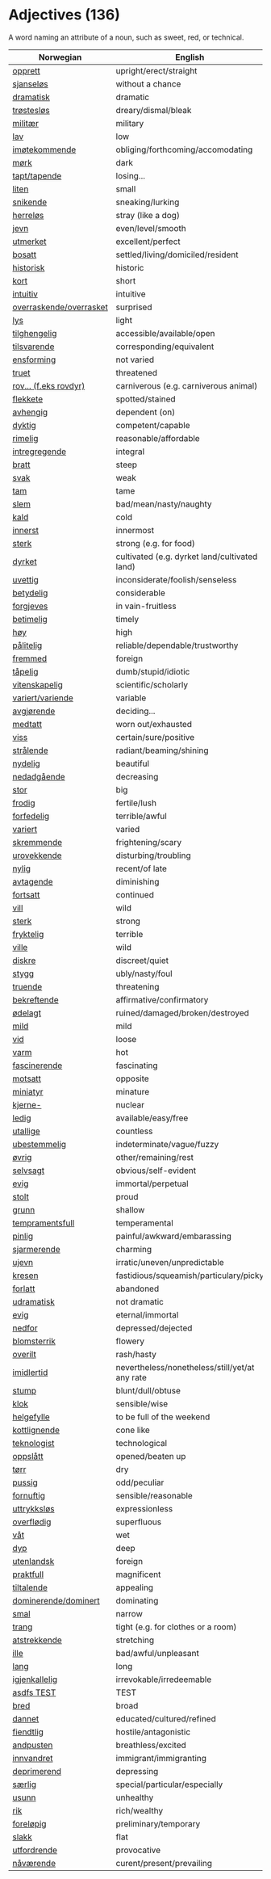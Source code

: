 # Adjectives (136)

A word naming an attribute of a noun, such as sweet, red, or technical.

| Norwegian | English |
| --- | --- |
| [opprett](https://www.ordnett.no/search?language=no&phrase=opprett) | upright/erect/straight |
| [sjanseløs](https://www.ordnett.no/search?language=no&phrase=sjanseløs) | without a chance |
| [dramatisk](https://www.ordnett.no/search?language=no&phrase=dramatisk) | dramatic |
| [trøstesløs](https://www.ordnett.no/search?language=no&phrase=trøstesløs) | dreary/dismal/bleak |
| [militær](https://www.ordnett.no/search?language=no&phrase=militær) | military |
| [lav](https://www.ordnett.no/search?language=no&phrase=lav) | low |
| [imøtekommende](https://www.ordnett.no/search?language=no&phrase=imøtekommende) | obliging/forthcoming/accomodating |
| [mørk](https://www.ordnett.no/search?language=no&phrase=mørk) | dark |
| [tapt/tapende](https://www.ordnett.no/search?language=no&phrase=tapt/tapende) | losing... |
| [liten](https://www.ordnett.no/search?language=no&phrase=liten) | small |
| [snikende](https://www.ordnett.no/search?language=no&phrase=snikende) | sneaking/lurking |
| [herreløs](https://www.ordnett.no/search?language=no&phrase=herreløs) | stray (like a dog) |
| [jevn](https://www.ordnett.no/search?language=no&phrase=jevn) | even/level/smooth |
| [utmerket](https://www.ordnett.no/search?language=no&phrase=utmerket) | excellent/perfect |
| [bosatt](https://www.ordnett.no/search?language=no&phrase=bosatt) | settled/living/domiciled/resident |
| [historisk](https://www.ordnett.no/search?language=no&phrase=historisk) | historic |
| [kort](https://www.ordnett.no/search?language=no&phrase=kort) | short |
| [intuitiv](https://www.ordnett.no/search?language=no&phrase=intuitiv) | intuitive |
| [overraskende/overrasket](https://www.ordnett.no/search?language=no&phrase=overraskende/overrasket) | surprised |
| [lys](https://www.ordnett.no/search?language=no&phrase=lys) | light |
| [tilghengelig](https://www.ordnett.no/search?language=no&phrase=tilghengelig) | accessible/available/open |
| [tilsvarende](https://www.ordnett.no/search?language=no&phrase=tilsvarende) | corresponding/equivalent |
| [ensforming](https://www.ordnett.no/search?language=no&phrase=ensforming) | not varied |
| [truet](https://www.ordnett.no/search?language=no&phrase=truet) | threatened |
| [rov... (f.eks rovdyr)](https://www.ordnett.no/search?language=no&phrase=rov...%20(f.eks%20rovdyr)) | carniverous (e.g. carniverous animal) |
| [flekkete](https://www.ordnett.no/search?language=no&phrase=flekkete) | spotted/stained |
| [avhengig](https://www.ordnett.no/search?language=no&phrase=avhengig) | dependent (on) |
| [dyktig](https://www.ordnett.no/search?language=no&phrase=dyktig) | competent/capable |
| [rimelig](https://www.ordnett.no/search?language=no&phrase=rimelig) | reasonable/affordable |
| [intregregende](https://www.ordnett.no/search?language=no&phrase=intregregende) | integral |
| [bratt](https://www.ordnett.no/search?language=no&phrase=bratt) | steep |
| [svak](https://www.ordnett.no/search?language=no&phrase=svak) | weak |
| [tam](https://www.ordnett.no/search?language=no&phrase=tam) | tame |
| [slem](https://www.ordnett.no/search?language=no&phrase=slem) | bad/mean/nasty/naughty |
| [kald](https://www.ordnett.no/search?language=no&phrase=kald) | cold |
| [innerst](https://www.ordnett.no/search?language=no&phrase=innerst) | innermost |
| [sterk](https://www.ordnett.no/search?language=no&phrase=sterk) | strong (e.g. for food) |
| [dyrket](https://www.ordnett.no/search?language=no&phrase=dyrket) | cultivated (e.g. dyrket land/cultivated land) |
| [uvettig](https://www.ordnett.no/search?language=no&phrase=uvettig) | inconsiderate/foolish/senseless |
| [betydelig](https://www.ordnett.no/search?language=no&phrase=betydelig) | considerable |
| [forgjeves](https://www.ordnett.no/search?language=no&phrase=forgjeves) | in vain-fruitless |
| [betimelig](https://www.ordnett.no/search?language=no&phrase=betimelig) | timely |
| [høy](https://www.ordnett.no/search?language=no&phrase=høy) | high |
| [pålitelig](https://www.ordnett.no/search?language=no&phrase=pålitelig) | reliable/dependable/trustworthy |
| [fremmed](https://www.ordnett.no/search?language=no&phrase=fremmed) | foreign |
| [tåpelig](https://www.ordnett.no/search?language=no&phrase=tåpelig) | dumb/stupid/idiotic |
| [vitenskapelig](https://www.ordnett.no/search?language=no&phrase=vitenskapelig) | scientific/scholarly |
| [variert/variende](https://www.ordnett.no/search?language=no&phrase=variert/variende) | variable |
| [avgjørende](https://www.ordnett.no/search?language=no&phrase=avgjørende) | deciding... |
| [medtatt](https://www.ordnett.no/search?language=no&phrase=medtatt) | worn out/exhausted |
| [viss](https://www.ordnett.no/search?language=no&phrase=viss) | certain/sure/positive |
| [strålende](https://www.ordnett.no/search?language=no&phrase=strålende) | radiant/beaming/shining |
| [nydelig](https://www.ordnett.no/search?language=no&phrase=nydelig) | beautiful |
| [nedadgående](https://www.ordnett.no/search?language=no&phrase=nedadgående) | decreasing |
| [stor](https://www.ordnett.no/search?language=no&phrase=stor) | big |
| [frodig](https://www.ordnett.no/search?language=no&phrase=frodig) | fertile/lush |
| [forfedelig](https://www.ordnett.no/search?language=no&phrase=forfedelig) | terrible/awful |
| [variert](https://www.ordnett.no/search?language=no&phrase=variert) | varied |
| [skremmende](https://www.ordnett.no/search?language=no&phrase=skremmende) | frightening/scary |
| [urovekkende](https://www.ordnett.no/search?language=no&phrase=urovekkende) | disturbing/troubling |
| [nylig](https://www.ordnett.no/search?language=no&phrase=nylig) | recent/of late |
| [avtagende](https://www.ordnett.no/search?language=no&phrase=avtagende) | diminishing |
| [fortsatt](https://www.ordnett.no/search?language=no&phrase=fortsatt) | continued |
| [vill](https://www.ordnett.no/search?language=no&phrase=vill) | wild |
| [sterk](https://www.ordnett.no/search?language=no&phrase=sterk) | strong |
| [fryktelig](https://www.ordnett.no/search?language=no&phrase=fryktelig) | terrible |
| [ville](https://www.ordnett.no/search?language=no&phrase=ville) | wild |
| [diskre](https://www.ordnett.no/search?language=no&phrase=diskre) | discreet/quiet |
| [stygg](https://www.ordnett.no/search?language=no&phrase=stygg) | ubly/nasty/foul |
| [truende](https://www.ordnett.no/search?language=no&phrase=truende) | threatening |
| [bekreftende](https://www.ordnett.no/search?language=no&phrase=bekreftende) | affirmative/confirmatory |
| [ødelagt](https://www.ordnett.no/search?language=no&phrase=ødelagt) | ruined/damaged/broken/destroyed |
| [mild](https://www.ordnett.no/search?language=no&phrase=mild) | mild |
| [vid](https://www.ordnett.no/search?language=no&phrase=vid) | loose |
| [varm](https://www.ordnett.no/search?language=no&phrase=varm) | hot |
| [fascinerende](https://www.ordnett.no/search?language=no&phrase=fascinerende) | fascinating |
| [motsatt](https://www.ordnett.no/search?language=no&phrase=motsatt) | opposite |
| [miniatyr](https://www.ordnett.no/search?language=no&phrase=miniatyr) | minature |
| [kjerne-](https://www.ordnett.no/search?language=no&phrase=kjerne-) | nuclear |
| [ledig](https://www.ordnett.no/search?language=no&phrase=ledig) | available/easy/free |
| [utallige](https://www.ordnett.no/search?language=no&phrase=utallige) | countless |
| [ubestemmelig](https://www.ordnett.no/search?language=no&phrase=ubestemmelig) | indeterminate/vague/fuzzy |
| [øvrig](https://www.ordnett.no/search?language=no&phrase=øvrig) | other/remaining/rest |
| [selvsagt](https://www.ordnett.no/search?language=no&phrase=selvsagt) | obvious/self-evident |
| [evig](https://www.ordnett.no/search?language=no&phrase=evig) | immortal/perpetual |
| [stolt](https://www.ordnett.no/search?language=no&phrase=stolt) | proud |
| [grunn](https://www.ordnett.no/search?language=no&phrase=grunn) | shallow |
| [tempramentsfull](https://www.ordnett.no/search?language=no&phrase=tempramentsfull) | temperamental |
| [pinlig](https://www.ordnett.no/search?language=no&phrase=pinlig) | painful/awkward/embarassing |
| [sjarmerende](https://www.ordnett.no/search?language=no&phrase=sjarmerende) | charming |
| [ujevn](https://www.ordnett.no/search?language=no&phrase=ujevn) | irratic/uneven/unpredictable |
| [kresen](https://www.ordnett.no/search?language=no&phrase=kresen) | fastidious/squeamish/particulary/picky |
| [forlatt](https://www.ordnett.no/search?language=no&phrase=forlatt) | abandoned |
| [udramatisk](https://www.ordnett.no/search?language=no&phrase=udramatisk) | not dramatic |
| [evig](https://www.ordnett.no/search?language=no&phrase=evig) | eternal/immortal |
| [nedfor](https://www.ordnett.no/search?language=no&phrase=nedfor) | depressed/dejected |
| [blomsterrik](https://www.ordnett.no/search?language=no&phrase=blomsterrik) | flowery |
| [overilt](https://www.ordnett.no/search?language=no&phrase=overilt) | rash/hasty |
| [imidlertid](https://www.ordnett.no/search?language=no&phrase=imidlertid) | nevertheless/nonetheless/still/yet/at any rate |
| [stump](https://www.ordnett.no/search?language=no&phrase=stump) | blunt/dull/obtuse |
| [klok](https://www.ordnett.no/search?language=no&phrase=klok) | sensible/wise |
| [helgefylle](https://www.ordnett.no/search?language=no&phrase=helgefylle) | to be full of the weekend |
| [kottlignende](https://www.ordnett.no/search?language=no&phrase=kottlignende) | cone like |
| [teknologist](https://www.ordnett.no/search?language=no&phrase=teknologist) | technological |
| [oppslått](https://www.ordnett.no/search?language=no&phrase=oppslått) | opened/beaten up |
| [tørr](https://www.ordnett.no/search?language=no&phrase=tørr) | dry |
| [pussig](https://www.ordnett.no/search?language=no&phrase=pussig) | odd/peculiar |
| [fornuftig](https://www.ordnett.no/search?language=no&phrase=fornuftig) | sensible/reasonable |
| [uttrykksløs](https://www.ordnett.no/search?language=no&phrase=uttrykksløs) | expressionless |
| [overflødig](https://www.ordnett.no/search?language=no&phrase=overflødig) | superfluous |
| [våt](https://www.ordnett.no/search?language=no&phrase=våt) | wet |
| [dyp](https://www.ordnett.no/search?language=no&phrase=dyp) | deep |
| [utenlandsk](https://www.ordnett.no/search?language=no&phrase=utenlandsk) | foreign |
| [praktfull](https://www.ordnett.no/search?language=no&phrase=praktfull) | magnificent |
| [tiltalende](https://www.ordnett.no/search?language=no&phrase=tiltalende) | appealing |
| [dominerende/dominert](https://www.ordnett.no/search?language=no&phrase=dominerende/dominert) | dominating |
| [smal](https://www.ordnett.no/search?language=no&phrase=smal) | narrow |
| [trang](https://www.ordnett.no/search?language=no&phrase=trang) | tight (e.g. for clothes or a room) |
| [atstrekkende](https://www.ordnett.no/search?language=no&phrase=atstrekkende) | stretching |
| [ille](https://www.ordnett.no/search?language=no&phrase=ille) | bad/awful/unpleasant |
| [lang](https://www.ordnett.no/search?language=no&phrase=lang) | long |
| [igjenkallelig](https://www.ordnett.no/search?language=no&phrase=igjenkallelig) | irrevokable/irredeemable |
| [asdfs TEST](https://www.ordnett.no/search?language=no&phrase=asdfs%20TEST) | TEST |
| [bred](https://www.ordnett.no/search?language=no&phrase=bred) | broad |
| [dannet](https://www.ordnett.no/search?language=no&phrase=dannet) | educated/cultured/refined |
| [fiendtlig](https://www.ordnett.no/search?language=no&phrase=fiendtlig) | hostile/antagonistic |
| [andpusten](https://www.ordnett.no/search?language=no&phrase=andpusten) | breathless/excited |
| [innvandret](https://www.ordnett.no/search?language=no&phrase=innvandret) | immigrant/immigranting |
| [deprimerend](https://www.ordnett.no/search?language=no&phrase=deprimerend) | depressing |
| [særlig](https://www.ordnett.no/search?language=no&phrase=særlig) | special/particular/especially |
| [usunn](https://www.ordnett.no/search?language=no&phrase=usunn) | unhealthy |
| [rik](https://www.ordnett.no/search?language=no&phrase=rik) | rich/wealthy |
| [foreløpig](https://www.ordnett.no/search?language=no&phrase=foreløpig) | preliminary/temporary |
| [slakk](https://www.ordnett.no/search?language=no&phrase=slakk) | flat |
| [utfordrende](https://www.ordnett.no/search?language=no&phrase=utfordrende) | provocative |
| [nåværende](https://www.ordnett.no/search?language=no&phrase=nåværende) | curent/present/prevailing |

